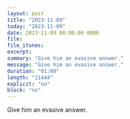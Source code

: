 ```yaml
---
layout: post
title: "2023-11-09"
today: "2023-11-09"
date: 2023-11-09 00:00:00 0000
file:
file_itunes:
excerpt:
summary: "Give him an evasive answer."
message: "Give him an evasive answer."
duration: "01:00"
length: "11444"
explicit: "no"
block: "no"
---
```

Give him an evasive answer.


